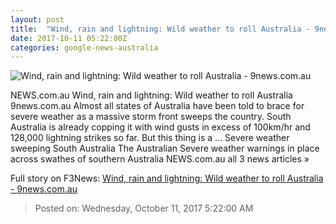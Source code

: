 ```yaml
---
layout: post
title:  "Wind, rain and lightning: Wild weather to roll Australia - 9news.com.au"
date: 2017-10-11 05:22:00Z
categories: google-news-australia
---
```


![Wind, rain and lightning: Wild weather to roll Australia - 9news.com.au](https://cf-images.ap-southeast-2.prod.boltdns.net/v1/static/664969388001/9666867a-2865-4d0b-a25e-1e54dda72888/a9438fd4-ebde-47e7-852f-95b2410d2f5a/640x360/match/image.jpg)

NEWS.com.au Wind, rain and lightning: Wild weather to roll Australia 9news.com.au Almost all states of Australia have been told to brace for severe weather as a massive storm front sweeps the country. South Australia is already copping it with wind gusts in excess of 100km/hr and 128,000 lightning strikes so far. But this thing is a ... Severe weather sweeping South Australia The Australian Severe weather warnings in place across swathes of southern Australia NEWS.com.au all 3 news articles »


Full story on F3News: [Wind, rain and lightning: Wild weather to roll Australia - 9news.com.au](http://www.f3nws.com/n/YnvhyF)

> Posted on: Wednesday, October 11, 2017 5:22:00 AM
